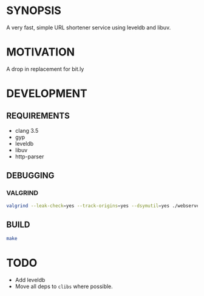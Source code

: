 # SYNOPSIS

A very fast, simple URL shortener service using leveldb and libuv.

# MOTIVATION

A drop in replacement for bit.ly

# DEVELOPMENT

## REQUIREMENTS

- clang 3.5
- gyp
- leveldb
- libuv
- http-parser

## DEBUGGING

### VALGRIND

```bash
valgrind --leak-check=yes --track-origins=yes --dsymutil=yes ./webserver
```

## BUILD

```bash
make
```

# TODO

- Add leveldb
- Move all deps to `clibs` where possible.

